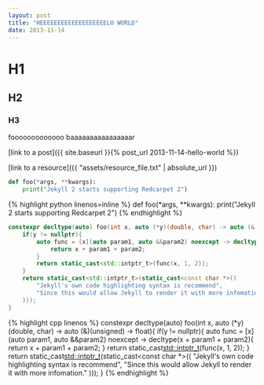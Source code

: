 ```yaml
---
layout: post
title: "HEEEEEEEEEEEEEEEEEEELO WORLD"
date: 2013-11-14
---
```


# H1

## H2

### H3

fooooooooooooo baaaaaaaaaaaaaaaar

[link to a post]({{ site.baseurl }}{% post_url 2013-11-14-hello-world %})

[link to a resource]({{ "assets/resource_file.txt" | absolute_url }})

```python
def foo(*args, **kwargs):
	print("Jekyll 2 starts supporting Redcarpet 2")
```

{% highlight python linenos=inline %}
def foo(*args, **kwargs):
	print("Jekyll 2 starts supporting Redcarpet 2")
{% endhighlight %}

```cpp
constexpr decltype(auto) foo(int x, auto (*y)(double, char) -> auto (&)(unsigned) -> float){
	if(y != nullptr){
		auto func = [x](auto param1, auto &&param2) noexcept -> decltype(x + param1 + param2){
			return x + param1 + param2;
		}
		return static_cast<std::intptr_t>(func(x, 1, 2));
	}
	return static_cast<std::intptr_t>(static_cast<const char *>((
		"Jekyll's own code highlighting syntax is recommend", 
		"Since this would allow Jekyll to render it with more infomation."
	)));
}
```

{% highlight cpp linenos %}
constexpr decltype(auto) foo(int x, auto (*y)(double, char) -> auto (&)(unsigned) -> float){
	if(y != nullptr){
		auto func = [x](auto param1, auto &&param2) noexcept -> decltype(x + param1 + param2){
			return x + param1 + param2;
		}
		return static_cast<std::intptr_t>(func(x, 1, 2));
	}
	return static_cast<std::intptr_t>(static_cast<const char *>((
		"Jekyll's own code highlighting syntax is recommend", 
		"Since this would allow Jekyll to render it with more infomation."
	)));
}
{% endhighlight %}